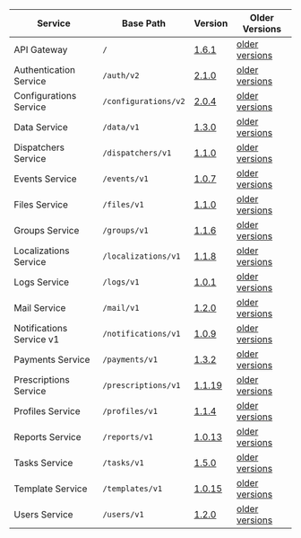 | Service | Base Path | Version | Older Versions |
| ----| ---- | ---- | ---- |
| API Gateway | `/` | [1.6.1](https://swagger.extrahorizon.com/swagger-ui/index.html?url=https://swagger.extrahorizon.com/api-gateway/1.6.1/openapi.yaml) | [older versions](https://swagger.extrahorizon.com/listing/?service=api-gateway) |
| Authentication Service | `/auth/v2` | [2.1.0](https://swagger.extrahorizon.com/swagger-ui/index.html?url=https://swagger.extrahorizon.com/auth-service/2.1.0/openapi.yaml) | [older versions](https://swagger.extrahorizon.com/listing/?service=auth-service) |
| Configurations Service | `/configurations/v2` | [2.0.4](https://swagger.extrahorizon.com/swagger-ui/index.html?url=https://swagger.extrahorizon.com/configurations-service/2.0.4/openapi.yaml) | [older versions](https://swagger.extrahorizon.com/listing/?service=configurations-service) |
| Data Service | `/data/v1` | [1.3.0](https://swagger.extrahorizon.com/swagger-ui/index.html?url=https://swagger.extrahorizon.com/data-service/1.3.0/openapi.yaml) | [older versions](https://swagger.extrahorizon.com/listing/?service=data-service) |
| Dispatchers Service | `/dispatchers/v1` | [1.1.0](https://swagger.extrahorizon.com/swagger-ui/index.html?url=https://swagger.extrahorizon.com/dispatchers-service/1.1.0/openapi.yaml) | [older versions](https://swagger.extrahorizon.com/listing/?service=dispatchers-service) |
| Events Service | `/events/v1` | [1.0.7](https://swagger.extrahorizon.com/swagger-ui/index.html?url=https://swagger.extrahorizon.com/events-service/1.0.7/openapi.yaml) | [older versions](https://swagger.extrahorizon.com/listing/?service=events-service) |
| Files Service | `/files/v1` | [1.1.0](https://swagger.extrahorizon.com/swagger-ui/index.html?url=https://swagger.extrahorizon.com/files-service/1.1.0/openapi.yaml) | [older versions](https://swagger.extrahorizon.com/listing/?service=files-service) |
| Groups Service | `/groups/v1` | [1.1.6](https://swagger.extrahorizon.com/swagger-ui/index.html?url=https://swagger.extrahorizon.com/groups-service/1.1.6/openapi.yaml) | [older versions](https://swagger.extrahorizon.com/listing/?service=groups-service) |
| Localizations Service | `/localizations/v1` | [1.1.8](https://swagger.extrahorizon.com/swagger-ui/index.html?url=https://swagger.extrahorizon.com/localizations-service/1.1.8/openapi.yaml) | [older versions](https://swagger.extrahorizon.com/listing/?service=localizations-service) |
| Logs Service | `/logs/v1` | [1.0.1](https://swagger.extrahorizon.com/swagger-ui/index.html?url=https://swagger.extrahorizon.com/logs-service/1.0.1/openapi.yaml) | [older versions](https://swagger.extrahorizon.com/listing/?service=logs-service) |
| Mail Service | `/mail/v1` | [1.2.0](https://swagger.extrahorizon.com/swagger-ui/index.html?url=https://swagger.extrahorizon.com/mail-service/1.2.0/openapi.yaml) | [older versions](https://swagger.extrahorizon.com/listing/?service=mail-service) |
| Notifications Service v1 | `/notifications/v1` | [1.0.9](https://swagger.extrahorizon.com/swagger-ui/index.html?url=https://swagger.extrahorizon.com/notifications-service/1.0.9/openapi.yaml) | [older versions](https://swagger.extrahorizon.com/listing/?service=notifications-service) |
| Payments Service | `/payments/v1` | [1.3.2](https://swagger.extrahorizon.com/swagger-ui/index.html?url=https://swagger.extrahorizon.com/payments-service/1.3.2/openapi.yaml) | [older versions](https://swagger.extrahorizon.com/listing/?service=payments-service) |
| Prescriptions Service | `/prescriptions/v1` | [1.1.19](https://swagger.extrahorizon.com/swagger-ui/index.html?url=https://swagger.extrahorizon.com/prescriptions-service/1.1.19/openapi.yaml) | [older versions](https://swagger.extrahorizon.com/listing/?service=prescriptions-service) |
| Profiles Service | `/profiles/v1` | [1.1.4](https://swagger.extrahorizon.com/swagger-ui/index.html?url=https://swagger.extrahorizon.com/profiles-service/1.1.4/openapi.yaml) | [older versions](https://swagger.extrahorizon.com/listing/?service=profiles-service) |
| Reports Service | `/reports/v1` | [1.0.13](https://swagger.extrahorizon.com/swagger-ui/index.html?url=https://swagger.extrahorizon.com/reports-service/1.0.13/openapi.yaml) | [older versions](https://swagger.extrahorizon.com/listing/?service=reports-service) |
| Tasks Service | `/tasks/v1` | [1.5.0](https://swagger.extrahorizon.com/swagger-ui/index.html?url=https://swagger.extrahorizon.com/tasks-service/1.5.0/openapi.yaml) | [older versions](https://swagger.extrahorizon.com/listing/?service=tasks-service) |
| Template Service | `/templates/v1` | [1.0.15](https://swagger.extrahorizon.com/swagger-ui/index.html?url=https://swagger.extrahorizon.com/templates-service/1.0.15/openapi.yaml) | [older versions](https://swagger.extrahorizon.com/listing/?service=templates-service) |
| Users Service | `/users/v1` | [1.2.0](https://swagger.extrahorizon.com/swagger-ui/index.html?url=https://swagger.extrahorizon.com/users-service/1.2.0/openapi.yaml) | [older versions](https://swagger.extrahorizon.com/listing/?service=users-service) |
